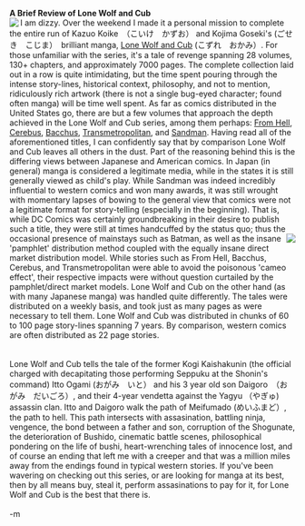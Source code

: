 <b>A Brief Review of Lone Wolf and Cub</b>
<br /><img src="./images/daigoro.gif" align=left>I am dizzy.  Over the weekend I made it a personal mission to complete the entire run of Kazuo Koike&#12288;&#65288;&#12371;&#12356;&#12369;&#12288;&#12363;&#12378;&#12362;&#65289; and Kojima Goseki's (&#12372;&#12379;&#12365;&#12288;&#12371;&#12376;&#12414;&#65289;&#12288;brilliant manga, <a href="http://www.amazon.com/exec/obidos/tg/detail/-/1569715025/qid=1079361232/sr=8-3/ref=pd_ka_3/104-0706079-0483121?v=glance&s=books&n=507846">Lone Wolf and Cub</a> (&#12371;&#12378;&#12428;&#12288;&#12362;&#12363;&#12415;&#65289;.  For those unfamiliar with the series, it's a tale of revenge spanning 28 volumes, 130+ chapters, and approximately 7000 pages.  The complete collection laid out in a row is quite intimidating, but the time spent pouring through the intense story-lines, historical context, philosophy, and not to mention, ridiculously rich artwork (there is not a single bug-eyed character; found often manga) will be time well spent.  As far as comics distributed in the United States go, there are but a few volumes that approach the depth achieved in the Lone Wolf and Cub series, among them perhaps: <a href="http://www.amazon.com/exec/obidos/ASIN/0958578346/qid=1079362224/sr=2-1/ref=sr_2_1/104-0706079-0483121">From Hell</a>, <a href="http://www.amazon.com/exec/obidos/ASIN/0919359086/qid=1079362258/sr=2-2/ref=sr_2_2/104-0706079-0483121">Cerebus</a>, <a href="http://www.amazon.com/exec/obidos/ASIN/0958578362/qid=1079362311/sr=2-1/ref=sr_2_1/104-0706079-0483121">Bacchus</a>, <a href="http://www.amazon.com/exec/obidos/ASIN/1563894459/qid=1079367630/sr=2-1/ref=sr_2_1/104-0706079-0483121">Transmetropolitan</a>, and <a href="http://www.amazon.com/exec/obidos/ASIN/1563890119/qid=1079362355/sr=2-1/ref=sr_2_1/104-0706079-0483121">Sandman</a>.  Having read all of the aforementioned titles, I can confidently say that by comparison Lone Wolf and Cub leaves all others in the dust.  Part of the reasoning behind this is the differing views between Japanese and American comics.  In Japan (in general) manga is considered a legitimate media, while in the states it is still generally viewed as child's play.  While Sandman was indeed incredibly influential to western comics and won many awards, it was still wrought with momentary lapses of bowing to the general view that comics were not a legitimate format for story-telling (especially in the beginning).  That is, while DC Comics was certainly groundbreaking in their desire to publish such a title, they were still at times handcuffed by the status quo; thus the occasional presence of mainstays such as Batman, <img src="./images/duel.gif" align=right> as well as the insane 'pamphlet' distribution method coupled with the equally insane direct market distribution model.  While stories such as From Hell, Bacchus, Cerebus, and Transmetropolitan were able to avoid the poisonous 'cameo effect', their respective impacts were without question curtailed by the pamphlet/direct market models.  Lone Wolf and Cub on the other hand (as with many Japanese manga) was handled quite differently.  The tales were distributed on a weekly basis, and took just as many pages as were necessary to tell them.  Lone Wolf and Cub was distributed in chunks of 60 to 100 page story-lines spanning 7 years.  By comparison, western comics are often distributed as 22 page stories.    
<br />
<br />Lone Wolf and Cub tells the tale of the former Kogi Kaishakunin (the official charged with decapitating those performing Seppuku at the Shonin's command) Itto Ogami (&#12362;&#12364;&#12415;&#12288;&#12356;&#12392;&#65289; and his 3 year old son Daigoro&#12288;&#65288;&#12362;&#12364;&#12415;&#12288;&#12384;&#12356;&#12372;&#12429;&#65289;, and their 4-year vendetta against the Yagyu &#65288;&#12420;&#12366;&#12421;)&#12288;assassin clan.  Itto and Daigoro walk the path of Meifumado (&#12417;&#12356;&#12405;&#12414;&#12393;&#65289;, the path to hell.  This path intersects with assasination, battling ninja, vengence, the bond between a father and son, corruption of the Shogunate, the deterioration of Bushido, cinematic battle scenes, philosophical pondering on the life of bushi, heart-wrenching tales of innocence lost, and of course an ending that left me with a creeper and that was a million miles away from the endings found in typical western stories.  If you've been wavering on checking out this series, or are looking for manga at its best, then by all means buy, steal it, perform assasinations to pay for it, for Lone Wolf and Cub is the best that there is.  
<br />-m
<br />